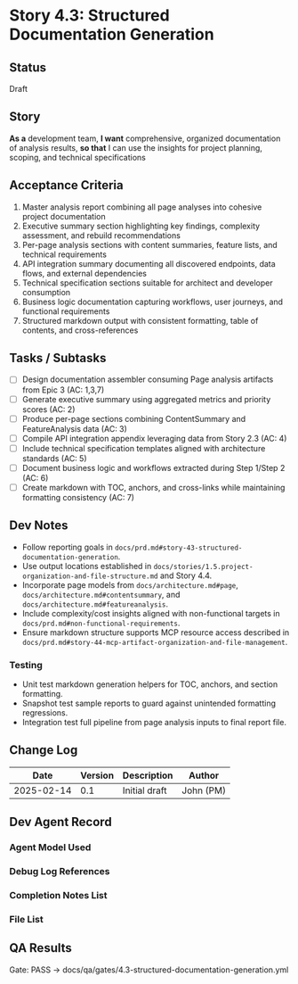 # Story 4.3: Structured Documentation Generation

## Status
Draft

## Story
**As a** development team,
**I want** comprehensive, organized documentation of analysis results,
**so that** I can use the insights for project planning, scoping, and technical specifications

## Acceptance Criteria
1. Master analysis report combining all page analyses into cohesive project documentation
2. Executive summary section highlighting key findings, complexity assessment, and rebuild recommendations
3. Per-page analysis sections with content summaries, feature lists, and technical requirements
4. API integration summary documenting all discovered endpoints, data flows, and external dependencies
5. Technical specification sections suitable for architect and developer consumption
6. Business logic documentation capturing workflows, user journeys, and functional requirements
7. Structured markdown output with consistent formatting, table of contents, and cross-references

## Tasks / Subtasks
- [ ] Design documentation assembler consuming Page analysis artifacts from Epic 3 (AC: 1,3,7)
- [ ] Generate executive summary using aggregated metrics and priority scores (AC: 2)
- [ ] Produce per-page sections combining ContentSummary and FeatureAnalysis data (AC: 3)
- [ ] Compile API integration appendix leveraging data from Story 2.3 (AC: 4)
- [ ] Include technical specification templates aligned with architecture standards (AC: 5)
- [ ] Document business logic and workflows extracted during Step 1/Step 2 (AC: 6)
- [ ] Create markdown with TOC, anchors, and cross-links while maintaining formatting consistency (AC: 7)

## Dev Notes
- Follow reporting goals in `docs/prd.md#story-43-structured-documentation-generation`.
- Use output locations established in `docs/stories/1.5.project-organization-and-file-structure.md` and Story 4.4.
- Incorporate page models from `docs/architecture.md#page`, `docs/architecture.md#contentsummary`, and `docs/architecture.md#featureanalysis`.
- Include complexity/cost insights aligned with non-functional targets in `docs/prd.md#non-functional-requirements`.
- Ensure markdown structure supports MCP resource access described in `docs/prd.md#story-44-mcp-artifact-organization-and-file-management`.

### Testing
- Unit test markdown generation helpers for TOC, anchors, and section formatting.
- Snapshot test sample reports to guard against unintended formatting regressions.
- Integration test full pipeline from page analysis inputs to final report file.

## Change Log
| Date | Version | Description | Author |
|------|---------|-------------|--------|
| 2025-02-14 | 0.1 | Initial draft | John (PM) |

## Dev Agent Record

### Agent Model Used

### Debug Log References

### Completion Notes List

### File List

## QA Results

Gate: PASS → docs/qa/gates/4.3-structured-documentation-generation.yml
